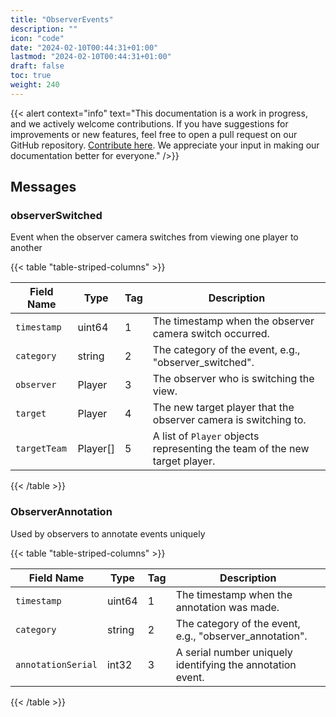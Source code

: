 ```yaml
---
title: "ObserverEvents"
description: ""
icon: "code"
date: "2024-02-10T00:44:31+01:00"
lastmod: "2024-02-10T00:44:31+01:00"
draft: false
toc: true
weight: 240
---
```


{{< alert context="info" text="This documentation is a work in progress, and we actively welcome contributions. If you have suggestions for improvements or new features, feel free to open a pull request on our GitHub repository. [Contribute here](https://www.github.com/zeejayym/apex-liveapi-documentation). We appreciate your input in making our documentation better for everyone." />}}

## Messages

### observerSwitched

Event when the observer camera switches from viewing one player to another

{{< table "table-striped-columns" >}}

| Field Name   | Type          | Tag | Description                                                                  |
|--------------|---------------|-----|------------------------------------------------------------------------------|
| `timestamp`    | uint64        | 1   | The timestamp when the observer camera switch occurred.                      |
| `category`     | string        | 2   | The category of the event, e.g., "observer_switched".                        |
| `observer`     | Player        | 3   | The observer who is switching the view.                                      |
| `target`       | Player        | 4   | The new target player that the observer camera is switching to.              |
| `targetTeam`   | Player[]      | 5   | A list of `Player` objects representing the team of the new target player.   |

{{< /table >}}

### ObserverAnnotation

Used by observers to annotate events uniquely

{{< table "table-striped-columns" >}}

| Field Name        | Type   | Tag | Description                                                      |
|-------------------|--------|-----|------------------------------------------------------------------|
| `timestamp`         | uint64 | 1   | The timestamp when the annotation was made.                      |
| `category`          | string | 2   | The category of the event, e.g., "observer_annotation".          |
| `annotationSerial`  | int32  | 3   | A serial number uniquely identifying the annotation event.       |

{{< /table >}}
